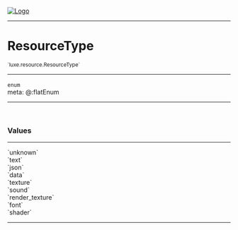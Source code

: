 
[![Logo](../../../images/logo.png)](../../../api/index.html)

---



<h1>ResourceType</h1>
<small>`luxe.resource.ResourceType`</small>



---

`enum`
<span class="meta">
<br/>meta: @:flatEnum
</span>


---


&nbsp;
&nbsp;




<h3>Values</h3> <hr/><span class="member signature apipage">`unknown`<br/> </span>
        <span class="small_desc_flat"></span><span class="member signature apipage">`text`<br/> </span>
        <span class="small_desc_flat"></span><span class="member signature apipage">`json`<br/> </span>
        <span class="small_desc_flat"></span><span class="member signature apipage">`data`<br/> </span>
        <span class="small_desc_flat"></span><span class="member signature apipage">`texture`<br/> </span>
        <span class="small_desc_flat"></span><span class="member signature apipage">`sound`<br/> </span>
        <span class="small_desc_flat"></span><span class="member signature apipage">`render_texture`<br/> </span>
        <span class="small_desc_flat"></span><span class="member signature apipage">`font`<br/> </span>
        <span class="small_desc_flat"></span><span class="member signature apipage">`shader`<br/> </span>
        <span class="small_desc_flat"></span>








---

&nbsp;
&nbsp;
&nbsp;
&nbsp;